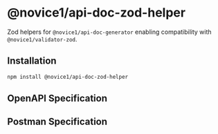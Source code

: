 # @novice1/api-doc-zod-helper
Zod helpers for `@novice1/api-doc-generator` enabling compatibility with `@novice1/validator-zod`.

## Installation

```bash
npm install @novice1/api-doc-zod-helper
```

## OpenAPI Specification

## Postman Specification
